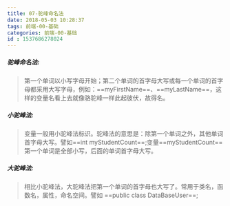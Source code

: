```yaml
---
title: 07-驼峰命名法
date: 2018-05-03 10:28:37
tags: 前端-00-基础
categories: 前端-00-基础
id : 1537686278024
---
```

##### 驼峰命名法:

> 第一个单词以小写字母开始；第二个单词的首字母大写或每一个单词的首字母都采用大写字母，例如：==myFirstName==、==myLastName==，这样的变量名看上去就像骆驼峰一样此起彼伏，故得名。

##### 小驼峰法:

> 变量一般用小驼峰法标识。驼峰法的意思是：除第一个单词之外，其他单词首字母大写。譬如==int myStudentCount==;变量==myStudentCount==第一个单词是全部小写，后面的单词首字母大写。

##### 大驼峰法:

> 相比小驼峰法，大驼峰法把第一个单词的首字母也大写了。常用于类名，函数名，属性，命名空间。譬如
==public class DataBaseUser==;